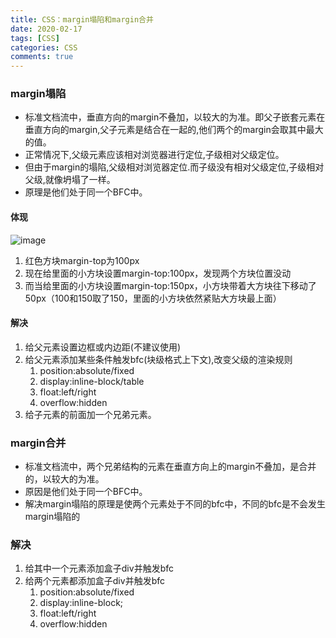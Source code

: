```yaml
---
title: CSS：margin塌陷和margin合并
date: 2020-02-17
tags: [CSS]
categories: CSS
comments: true
---
```


### margin塌陷
- 标准文档流中，垂直方向的margin不叠加，以较大的为准。即父子嵌套元素在垂直方向的margin,父子元素是结合在一起的,他们两个的margin会取其中最大的值。
- 正常情况下,父级元素应该相对浏览器进行定位,子级相对父级定位。
- 但由于margin的塌陷,父级相对浏览器定位.而子级没有相对父级定位,子级相对父级,就像坍塌了一样。
- 原理是他们处于同一个BFC中。

#### 体现
![image](https://images2018.cnblogs.com/blog/1413878/201807/1413878-20180727113555586-1719243599.png)
1. 红色方块margin-top为100px
2. 现在给里面的小方块设置margin-top:100px，发现两个方块位置没动
3. 而当给里面的小方块设置margin-top:150px，小方块带着大方块往下移动了50px（100和150取了150，里面的小方块依然紧贴大方块最上面）

#### 解决
1. 给父元素设置边框或内边距(不建议使用)
2. 给父元素添加某些条件触发bfc(块级格式上下文),改变父级的渲染规则
    1. position:absolute/fixed
    2. display:inline-block/table
    3. float:left/right
    4. overflow:hidden
3. 给子元素的前面加一个兄弟元素。

### margin合并
- 标准文档流中，两个兄弟结构的元素在垂直方向上的margin不叠加，是合并的，以较大的为准。
- 原因是他们处于同一个BFC中。
- 解决margin塌陷的原理是使两个元素处于不同的bfc中，不同的bfc是不会发生margin塌陷的

### 解决
1. 给其中一个元素添加盒子div并触发bfc
2. 给两个元素都添加盒子div并触发bfc
    1. position:absolute/fixed
    2. display:inline-block;
    3. float:left/right
    4. overflow:hidden

